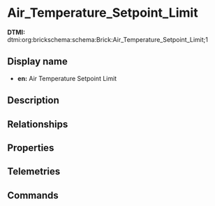 # Air_Temperature_Setpoint_Limit
**DTMI:** dtmi:org:brickschema:schema:Brick:Air_Temperature_Setpoint_Limit;1
## Display name
- **en:** Air Temperature Setpoint Limit
## Description
## Relationships
## Properties
## Telemetries
## Commands
